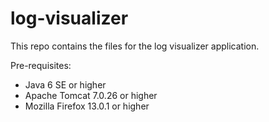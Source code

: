 # log-visualizer

This repo contains the files for the log visualizer application.

Pre-requisites:

* Java 6 SE or higher
* Apache Tomcat 7.0.26 or higher
* Mozilla Firefox 13.0.1 or higher
